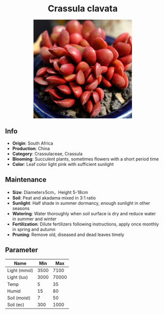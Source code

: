 <h1 align='center'>Crassula clavata</h1>
<p align="center">
    <img 
        align='center'
        width='320'
        src="../images/crassula clavata.png" 
        alt='Crassula clavata' />
</p>

## Info

 - **Origin**: South Africa
 - **Production**: China
 - **Category**: Crassulaceae, Crassula
 - **Blooming**: Succulent plants, sometimes flowers with a short period time
 - **Color**: Leaf color light pink with sufficient sunlight

## Maintenance

 - **Size**: Diameter≥5cm，Height 5-18cm
 - **Soil**: Peat and akadama mixed in 3:1 ratio
 - **Sunlight**: Half shade in summer dormancy, enough sunlight in other seasons
 - **Watering**: Water thoroughly when soil surface is dry and reduce water in summer and winter
 - **Fertilization**: Dilute fertilizers following instructions, apply once monthly in spring and autumn
 - **Pruning**: Remove old, diseased and dead leaves timely

## Parameter

| Name         | Min  | Max   |
|--------------|------|-------|
| Light (mmol) | 3500 | 7100  |
| Light (lux)  | 3000 | 70000 |
| Temp         | 5    | 35    |
| Humid        | 15   | 80    |
| Soil (moist) | 7   | 50    |
| Soil (ec)    | 300  | 1000  |